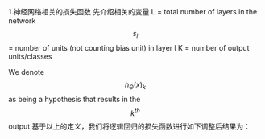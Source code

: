 1.神经网络相关的损失函数
先介绍相关的变量
L = total number of layers in the network
$$s_l$$ = number of units (not counting bias unit) in layer l
K = number of output units/classes

 We denote $$h_\Theta(x)_k$$ as being a hypothesis that results in the $$k^{th}$$ output
 基于以上的定义，我们将逻辑回归的损失函数进行如下调整后结果为：
 